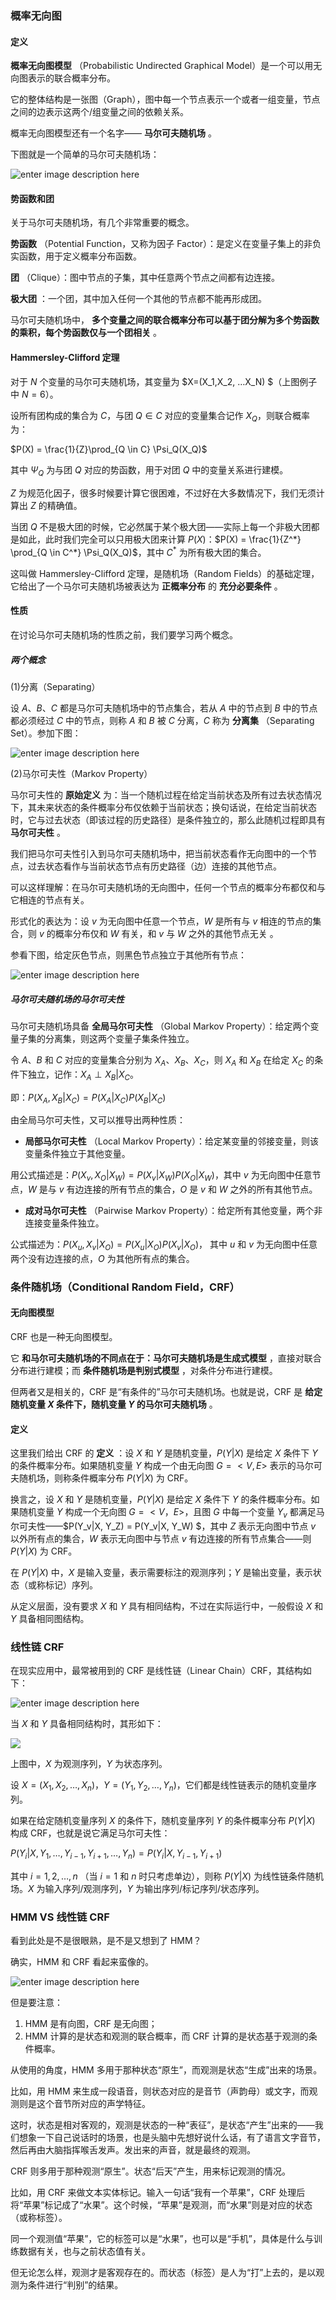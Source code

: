 ### 概率无向图

#### 定义

**概率无向图模型** （Probabilistic Undirected Graphical Model）是一个可以用无向图表示的联合概率分布。

它的整体结构是一张图（Graph），图中每一个节点表示一个或者一组变量，节点之间的边表示这两个/组变量之间的依赖关系。

概率无向图模型还有一个名字—— **马尔可夫随机场** 。

下图就是一个简单的马尔可夫随机场：

![enter image description
here](https://images.gitbook.cn/04e8bb20-8eeb-11e8-b4db-8317426c96d5)

#### 势函数和团

关于马尔可夫随机场，有几个非常重要的概念。

**势函数** （Potential Function，又称为因子 Factor）：是定义在变量子集上的非负实函数，用于定义概率分布函数。

**团** （Clique）：图中节点的子集，其中任意两个节点之间都有边连接。

**极大团** ：一个团，其中加入任何一个其他的节点都不能再形成团。

马尔可夫随机场中， **多个变量之间的联合概率分布可以基于团分解为多个势函数的乘积，每个势函数仅与一个团相关** 。

#### Hammersley-Clifford 定理

对于 $N$ 个变量的马尔可夫随机场，其变量为 $X=(X_1,X_2, …X_N) $（上图例子中 $N=6$）。

设所有团构成的集合为 $C$，与团 $Q \in C$ 对应的变量集合记作 $X_Q$，则联合概率为：

$P(X) = \frac{1}{Z}\prod_{Q \in C} \Psi_Q(X_Q)$

其中 $\Psi_Q$ 为与团 $Q$ 对应的势函数，用于对团 $Q$ 中的变量关系进行建模。

$Z$ 为规范化因子，很多时候要计算它很困难，不过好在大多数情况下，我们无须计算出 $Z$ 的精确值。

当团 $Q$ 不是极大团的时候，它必然属于某个极大团——实际上每一个非极大团都是如此，此时我们完全可以只用极大团来计算 $P(X)$：$P(X) =
\frac{1}{Z^*} \prod_{Q \in C^*} \Psi_Q(X_Q)$，其中 $C^*$ 为所有极大团的集合。

这叫做 Hammersley-Clifford 定理，是随机场（Random Fields）的基础定理，它给出了一个马尔可夫随机场被表达为
**正概率分布** 的 **充分必要条件** 。

#### 性质

在讨论马尔可夫随机场的性质之前，我们要学习两个概念。

##### **两个概念**

(1)分离（Separating）

设 $A、B、C$ 都是马尔可夫随机场中的节点集合，若从 $A$ 中的节点到 $B$ 中的节点都必须经过 $C$ 中的节点，则称 $A$ 和 $B$ 被
$C$ 分离，$C$ 称为 **分离集** （Separating Set）。参加下图：

![enter image description
here](https://images.gitbook.cn/54ae2fb0-80f3-11e8-a935-d59fe50595b6)

(2)马尔可夫性（Markov Property）

马尔可夫性的 **原始定义**
为：当一个随机过程在给定当前状态及所有过去状态情况下，其未来状态的条件概率分布仅依赖于当前状态；换句话说，在给定当前状态时，它与过去状态（即该过程的历史路径）是条件独立的，那么此随机过程即具有
**马尔可夫性** 。

我们把马尔可夫性引入到马尔可夫随机场中，把当前状态看作无向图中的一个节点，过去状态看作与当前状态节点有历史路径（边）连接的其他节点。

可以这样理解：在马尔可夫随机场的无向图中，任何一个节点的概率分布都仅和与它相连的节点有关。

形式化的表达为：设 $v$ 为无向图中任意一个节点，$W$ 是所有与 $v$ 相连的节点的集合，则 $v$ 的概率分布仅和 $W$ 有关，和 $v$ 与
$W$ 之外的其他节点无关 。

参看下图，给定灰色节点，则黑色节点独立于其他所有节点：

![enter image description
here](https://images.gitbook.cn/c38936a0-8f08-11e8-90c0-476a2623d2fb)

##### **马尔可夫随机场的马尔可夫性**

马尔可夫随机场具备 **全局马尔可夫性** （Global Markov Property）：给定两个变量子集的分离集，则这两个变量子集条件独立。

令 $A、B$ 和 $C$ 对应的变量集合分别为 $X_A、X_B、X_C$，则 $X_A$ 和 $X_B$ 在给定 $X_C$
的条件下独立，记作：$X_A \perp X_B | X_C$。

即：$P(X_A, X_B|X_C) = P(X_A|X_C)P(X_B|X_C)$

由全局马尔可夫性，又可以推导出两种性质：

  * **局部马尔可夫性** （Local Markov Property）：给定某变量的邻接变量，则该变量条件独立于其他变量。

用公式描述是：$P(X_v, X_O | X_W) = P(X_v|X_W)P(X_O|X_W)$，其中 $v$ 为无向图中任意节点，$W$ 是与 $v$
有边连接的所有节点的集合，$O$ 是 $v$ 和 $W$ 之外的所有其他节点。

  * **成对马尔可夫性** （Pairwise Markov Property）：给定所有其他变量，两个非连接变量条件独立。

公式描述为：$P(X_u, X_v | X_O) = P(X_u|X_O)P(X_v|X_O)$， 其中 $u$ 和 $v$
为无向图中任意两个没有边连接的点，$O$ 为其他所有点的集合。

### 条件随机场（Conditional Random Field，CRF）

#### 无向图模型

CRF 也是一种无向图模型。

它 **和马尔可夫随机场的不同点在于：马尔可夫随机场是生成式模型** ，直接对联合分布进行建模；而 **条件随机场是判别式模型** ，对条件分布进行建模。

但两者又是相关的，CRF 是“有条件的”马尔可夫随机场。也就是说，CRF 是 **给定随机变量 $X$ 条件下，随机变量 $Y$ 的马尔可夫随机场** 。

#### 定义

这里我们给出 CRF 的 **定义** ：设 $X$ 和 $Y$ 是随机变量，$P(Y|X)$ 是给定 $X$ 条件下 $Y$ 的条件概率分布。如果随机变量
$Y$ 构成一个由无向图 $G=<V, E>$ 表示的马尔可夫随机场，则称条件概率分布 $P(Y|X)$ 为 CRF。

换言之，设 $X$ 和 $Y$ 是随机变量，$P(Y|X)$ 是给定 $X$ 条件下 $Y$ 的条件概率分布。如果随机变量 $Y$ 构成一个无向图
$G=<V，E>$，且图 $G$ 中每一个变量 $Y_v$ 都满足马尔可夫性——$P(Y_v|X, Y_Z) = P(Y_v|X, Y_W) $，其中
$Z$ 表示无向图中节点 $v$ 以外所有点的集合，$W$ 表示无向图中与节点 $v$ 有边连接的所有节点集合——则 $P(Y|X)$ 为 CRF。

在 $P(Y|X)$ 中，$X$ 是输入变量，表示需要标注的观测序列；$Y$ 是输出变量，表示状态（或称标记）序列。

从定义层面，没有要求 $X$ 和 $Y$ 具有相同结构，不过在实际运行中，一般假设 $X$ 和 $Y$ 具备相同图结构。

### 线性链 CRF

在现实应用中，最常被用到的 CRF 是线性链（Linear Chain）CRF，其结构如下：

![enter image description
here](https://images.gitbook.cn/67a4c520-80f3-11e8-876c-25ed94be3d09)

当 $X$ 和 $Y$ 具备相同结构时，其形如下：

![](https://images.gitbook.cn/7b5eaa90-80f3-11e8-a935-d59fe50595b6)

上图中，$X$ 为观测序列，$Y$ 为状态序列。

设 $X=(X_1,X_2, …, X_n)$，$Y = (Y_1, Y_2, …, Y_n)$，它们都是线性链表示的随机变量序列。

如果在给定随机变量序列 $X$ 的条件下，随机变量序列 $Y$ 的条件概率分布 $P(Y|X)$ 构成 CRF，也就是说它满足马尔可夫性：

$P(Y_i|X, Y_1, …, Y_{i-1}, Y_{i+1}, …, Y_n) = P(Y_i|X, Y_{i-1}, Y_{i+1})$

其中 $i=1,2,…, n$ （当 $i=1$ 和 $n$ 时只考虑单边），则称 $P(Y|X)$ 为线性链条件随机场。$X$
为输入序列/观测序列，$Y$ 为输出序列/标记序列/状态序列。

### HMM VS 线性链 CRF

看到此处是不是很眼熟，是不是又想到了 HMM？

确实，HMM 和 CRF 看起来蛮像的。

![enter image description
here](https://images.gitbook.cn/8bff1b00-80f3-11e8-9614-476580d74a06)

但是要注意：

  1. HMM 是有向图，CRF 是无向图；
  2. HMM 计算的是状态和观测的联合概率，而 CRF 计算的是状态基于观测的条件概率。

从使用的角度，HMM 多用于那种状态“原生”，而观测是状态“生成”出来的场景。

比如，用 HMM 来生成一段语音，则状态对应的是音节（声韵母）或文字，而观测则是这个音节所对应的声学特征。

这时，状态是相对客观的，观测是状态的一种“表征”，是状态“产生”出来的——我们想象一下自己说话时的场景，也是头脑中先想好说什么话，有了语言文字音节，然后再由大脑指挥喉舌发声。发出来的声音，就是最终的观测。

CRF 则多用于那种观测“原生”。状态“后天”产生，用来标记观测的情况。

比如，用 CRF 来做文本实体标记。输入一句话“我有一个苹果”，CRF
处理后将“苹果”标记成了“水果”。这个时候，“苹果”是观测，而“水果”则是对应的状态（或称标签）。

同一个观测值“苹果”，它的标签可以是“水果”，也可以是“手机”，具体是什么与训练数据有关，也与之前状态值有关。

但无论怎么样，观测才是客观存在的。而状态（标签）是人为“打”上去的，是以观测为条件进行“判别”的结果。


